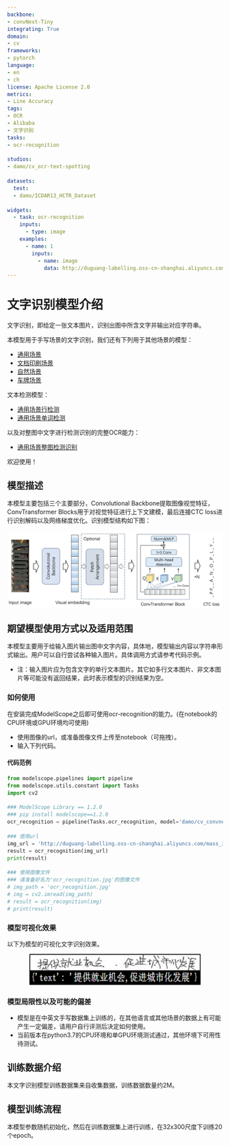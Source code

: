 ```yaml
---
backbone:
- convNext-Tiny
integrating: True
domain:
- cv
frameworks:
- pytorch
language:
- en
- ch
license: Apache License 2.0
metrics:
- Line Accuracy
tags:
- OCR
- Alibaba
- 文字识别
tasks:
- ocr-recognition

studios:
- damo/cv_ocr-text-spotting

datasets:
  test:
  - damo/ICDAR13_HCTR_Dataset

widgets:
  - task: ocr-recognition
    inputs:
      - type: image
    examples:
      - name: 1
        inputs:
          - name: image
            data: http://duguang-labelling.oss-cn-shanghai.aliyuncs.com/mass_img_tmp_20220922/ocr_recognition_handwritten.jpg        
---
```



# 文字识别模型介绍
文字识别，即给定一张文本图片，识别出图中所含文字并输出对应字符串。

本模型用于手写场景的文字识别，我们还有下列用于其他场景的模型：
- [通用场景](https://www.modelscope.cn/models/damo/cv_convnextTiny_ocr-recognition-general_damo/summary)
- [文档印刷场景](https://www.modelscope.cn/models/damo/cv_convnextTiny_ocr-recognition-document_damo/summary)
- [自然场景](https://www.modelscope.cn/models/damo/cv_convnextTiny_ocr-recognition-scene_damo/summary)
- [车牌场景](https://www.modelscope.cn/models/damo/cv_convnextTiny_ocr-recognition-licenseplate_damo/summary)

文本检测模型：
- [通用场景行检测](https://modelscope.cn/models/damo/cv_resnet18_ocr-detection-line-level_damo/summary)
- [通用场景单词检测](https://modelscope.cn/models/damo/cv_resnet18_ocr-detection-word-level_damo/summary)

以及对整图中文字进行检测识别的完整OCR能力：
- [通用场景整图检测识别](https://modelscope.cn/studios/damo/cv_ocr-text-spotting/summary)

欢迎使用！

## 模型描述

本模型主要包括三个主要部分，Convolutional Backbone提取图像视觉特征，ConvTransformer Blocks用于对视觉特征进行上下文建模，最后连接CTC loss进行识别解码以及网络梯度优化。识别模型结构如下图：   
  
<p align="center">
    <img src="./resources/ConvTransformer-Pipeline.jpg"/> 
</p>

## 期望模型使用方式以及适用范围
本模型主要用于给输入图片输出图中文字内容，具体地，模型输出内容以字符串形式输出。用户可以自行尝试各种输入图片。具体调用方式请参考代码示例。
- 注：输入图片应为包含文字的单行文本图片。其它如多行文本图片、非文本图片等可能没有返回结果，此时表示模型的识别结果为空。

### 如何使用
在安装完成ModelScope之后即可使用ocr-recognition的能力。(在notebook的CPU环境或GPU环境均可使用)
- 使用图像的url，或准备图像文件上传至notebook（可拖拽）。
- 输入下列代码。

#### 代码范例
```python
from modelscope.pipelines import pipeline
from modelscope.utils.constant import Tasks
import cv2

### ModelScope Library == 1.2.0 
### pip install modelscope==1.2.0
ocr_recognition = pipeline(Tasks.ocr_recognition, model='damo/cv_convnextTiny_ocr-recognition-handwritten_damo')

### 使用url
img_url = 'http://duguang-labelling.oss-cn-shanghai.aliyuncs.com/mass_img_tmp_20220922/ocr_recognition_handwritten.jpg'
result = ocr_recognition(img_url)
print(result)

### 使用图像文件
### 请准备好名为'ocr_recognition.jpg'的图像文件
# img_path = 'ocr_recognition.jpg'
# img = cv2.imread(img_path)
# result = ocr_recognition(img)
# print(result)
```

### 模型可视化效果
以下为模型的可视化文字识别效果。


<p align="center">
    <img src="./resources/rec_result_visu.png" width="400" /> 
</p>

### 模型局限性以及可能的偏差
- 模型是在中英文手写数据集上训练的，在其他语言或其他场景的数据上有可能产生一定偏差，请用户自行评测后决定如何使用。
- 当前版本在python3.7的CPU环境和单GPU环境测试通过，其他环境下可用性待测试。

## 训练数据介绍
本文字识别模型训练数据集来自收集数据，训练数据数量约2M。

## 模型训练流程
本模型参数随机初始化，然后在训练数据集上进行训练，在32x300尺度下训练20个epoch。
